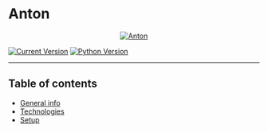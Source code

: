 # Anton

<p align="center">
  <a href="https://github.com/uncodegama/Anton"><img src="https://github.com/uncodegama/Anton/tree/master/static/Anton_logo.JPG" alt="Anton"></a>
</p>

[![Current Version](https://img.shields.io/badge/version-1.0.0-green.svg)](https://github.com/uncodegama/Anton) [![Python Version](https://img.shields.io/badge/python-3.9-green)](https://github.com/uncodegama/Anton) 


---
## Table of contents
* [General info](#general-info)
* [Technologies](#technologies)
* [Setup](#setup)